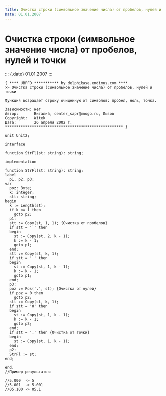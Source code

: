 ```yaml
---
Title: Очистка строки (символьное значение числа) от пробелов, нулей и точки
Date: 01.01.2007
---
```



Очистка строки (символьное значение числа) от пробелов, нулей и точки
=====================================================================

::: {.date}
01.01.2007
:::

    { **** UBPFD *********** by delphibase.endimus.com ****
    >> Очистка строки (символьное значение числа) от пробелов, нулей и точки
     
    Функция возращает строку очищенную от символов: пробел, ноль, точка.
     
    Зависимости: нет
    Автор:       Виталий, center_sapr@mnogo.ru, Львов
    Copyright:   Witek
    Дата:        26 апреля 2002 г.
    ***************************************************** }
     
    unit Unit2;
     
    interface
     
    function StrFl(st: string): string;
     
    implementation
     
    function StrFl(st: string): string;
    label
      p1, p2, p3;
    var
      poz: Byte;
      k: integer;
      stt: string;
    begin
      k := Length(st);
      if k <= 1 then
        goto p2;
      p1:
      stt := Copy(st, 1, 1); {Очистка от пробелов}
      if stt = ' ' then
      begin
        st := Copy(st, 2, k - 1);
        k := k - 1;
        goto p1;
      end;
      stt := Copy(st, k, 1);
      if stt = ' ' then
      begin
        st := Copy(st, 1, k - 1);
        k := k - 1;
        goto p1;
      end;
      p3:
      poz := Pos('.', st); {Очистка от нулей}
      if poz = 0 then
        goto p2;
      stt := Copy(st, k, 1);
      if stt = '0' then
      begin
        st := Copy(st, 1, k - 1);
        k := k - 1;
        goto p3;
      end;
      if stt = '.' then {Очистка от точки}
      begin
        st := Copy(st, 1, k - 1);
      end;
      p2:
      StrFl := st;
    end;
     
    end.
    //Пример результатов: 
     
    //5.000  -> 5
    //5.001  -> 5.001
    //05.100 -> 05.1
     
